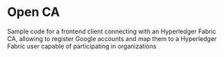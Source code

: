 # Open CA

Sample code for a frontend client connecting with an Hyperledger Fabric CA, allowing to register Google accounts and map them to a Hyperledger Fabric user capable of participating in organizations

